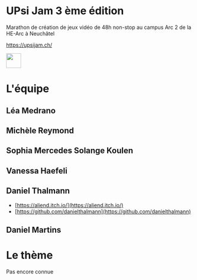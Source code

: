 # UPsi Jam 3 ème édition
Marathon de création de jeux vidéo de 48h non-stop au campus Arc 2 de la HE-Arc à Neuchâtel


<a href="https://upsijam.ch/">https://upsijam.ch/</a>


[<img height="40px" src="https://static.itch.io/images/badge.svg">](https://itch.io/jam/upsi-jam-3-0)


# L'équipe

## Léa Medrano

## Michèle Reymond

## Sophia Mercedes Solange Koulen

## Vanessa Haefeli

## Daniel Thalmann

- [https://aliend.itch.io/](https://aliend.itch.io/)
- [https://github.com/danielthalmann](https://github.com/danielthalmann)

## Daniel Martins


# Le thème

Pas encore connue

